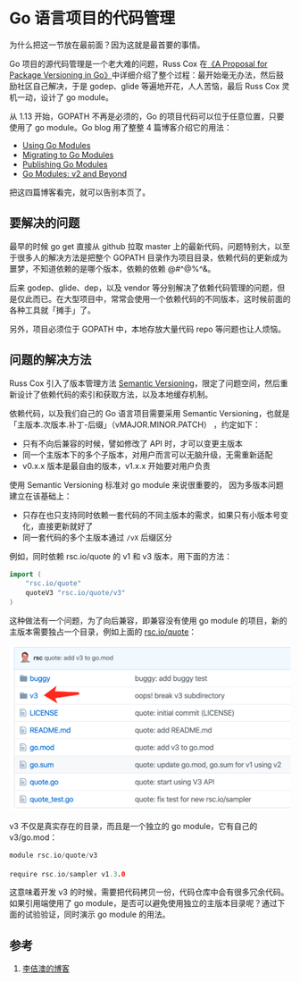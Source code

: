 <!-- toc -->
# Go 语言项目的代码管理

为什么把这一节放在最前面？因为这就是最首要的事情。

Go 项目的源代码管理是一个老大难的问题，Russ Cox 在[《A Proposal for Package Versioning in Go》][2]中详细介绍了整个过程：最开始毫无办法，然后鼓励社区自己解决，于是 godep、glide 等遍地开花，人人苦恼，最后 Russ Cox 灵机一动，设计了 go module。

从 1.13 开始，GOPATH 不再是必须的，Go 的项目代码可以位于任意位置，只要使用了 go module。Go blog 用了整整 4 篇博客介绍它的用法：

* [Using Go Modules][3]
* [Migrating to Go Modules][4]
* [Publishing Go Modules][5]
* [Go Modules: v2 and Beyond][6]

把这四篇博客看完，就可以告别本页了。

## 要解决的问题

最早的时候 go get 直接从 github 拉取 master 上的最新代码，问题特别大，以至于很多人的解决方法是把整个 GOPATH 目录作为项目目录，依赖代码的更新成为噩梦，不知道依赖的是哪个版本，依赖的依赖 @#$%^@$^$@$%^&。

后来 godep、glide、dep，以及 vendor 等分别解决了依赖代码管理的问题，但是仅此而已。在大型项目中，常常会使用一个依赖代码的不同版本，这时候前面的各种工具就「摊手」了。

另外，项目必须位于 GOPATH 中，本地存放大量代码 repo 等问题也让人烦恼。

## 问题的解决方法

Russ Cox 引入了版本管理方法 [Semantic Versioning][7]，限定了问题空间，然后重新设计了依赖代码的索引和获取方法，以及本地缓存机制。

依赖代码，以及我们自己的 Go 语言项目需要采用 Semantic Versioning，也就是「主版本.次版本.补丁-后缀」（vMAJOR.MINOR.PATCH） ，约定如下：

* 只有不向后兼容的时候，譬如修改了 API 时，才可以变更主版本
* 同一个主版本下的多个子版本，对用户而言可以无脑升级，无需重新适配
* v0.x.x 版本是最自由的版本，v1.x.x 开始要对用户负责

使用 Semantic Versioning 标准对 go module 来说很重要的， 因为多版本问题建立在该基础上：

* 只存在也只支持同时依赖一套代码的不同主版本的需求，如果只有小版本号变化，直接更新就好了
* 同一套代码的多个主版本通过 `/vX` 后缀区分

例如，同时依赖 rsc.io/quote 的 v1 和 v3 版本，用下面的方法：

```go
import (
    "rsc.io/quote"
    quoteV3 "rsc.io/quote/v3"
)
```

这种做法有一个问题，为了向后兼容，即兼容没有使用 go module 的项目，新的主版本需要独占一个目录，例如上面的 [rsc.io/quote][8]：

![rsc.io/quote](../img/rscquote.png)

v3 不仅是真实存在的目录，而且是一个独立的 go module，它有自己的 v3/go.mod：

```go
module rsc.io/quote/v3

require rsc.io/sampler v1.3.0
```

这意味着开发 v3 的时候，需要把代码拷贝一份，代码仓库中会有很多冗余代码。
如果引用端使用了 go module，是否可以避免使用独立的主版本目录呢？通过下面的试验验证，同时演示 go module 的用法。

## 参考

1. [李佶澳的博客][1]

[1]: https://www.lijiaocn.com "李佶澳的博客"
[2]: https://blog.golang.org/versioning-proposal "A Proposal for Package Versioning in Go"
[3]: https://blog.golang.org/using-go-modules "Using Go Modules"
[4]: https://blog.golang.org/migrating-to-go-modules "Migrating to Go Modules"
[5]: https://blog.golang.org/publishing-go-modules "Publishing Go Modules"
[6]: https://blog.golang.org/v2-go-modules "Go Modules: v2 and Beyond"
[7]: https://semver.org/ "Semantic Versioning 2.0.0"
[8]: https://github.com/rsc/quote "rsc.io/quote"
